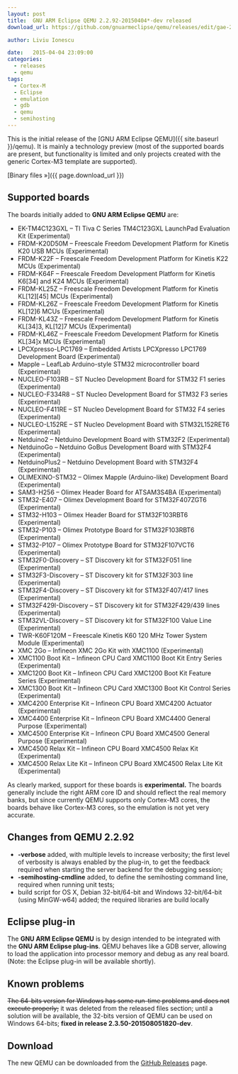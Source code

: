 ```yaml
---
layout: post
title:  GNU ARM Eclipse QEMU 2.2.92-20150404*-dev released
download_url: https://github.com/gnuarmeclipse/qemu/releases/edit/gae-2.2.92-20150404

author: Liviu Ionescu

date:   2015-04-04 23:09:00
categories:
  - releases
  - qemu
tags:
  - Cortex-M
  - Eclipse
  - emulation
  - gdb
  - qemu
  - semihosting
---
```


This is the initial release of the [GNU ARM Eclipse QEMU]({{ site.baseurl }}/qemu). It is mainly a technology preview (most of the supported boards are present, but functionality is limited and only projects created with the generic Cortex-M3 template are supported).

[Binary files »]({{ page.download_url }})

## Supported boards

The boards initially added to **GNU ARM Eclipse QEMU** are:

* EK-TM4C123GXL – TI Tiva C Series TM4C123GXL LaunchPad Evaluation Kit (Experimental)
* FRDM-K20D50M – Freescale Freedom Development Platform for Kinetis K20 USB MCUs (Experimental)
* FRDM-K22F – Freescale Freedom Development Platform for Kinetis K22 MCUs (Experimental)
* FRDM-K64F – Freescale Freedom Development Platform for Kinetis K6[34] and K24 MCUs (Experimental)
* FRDM-KL25Z – Freescale Freedom Development Platform for Kinetis KL[12][45] MCUs (Experimental)
* FRDM-KL26Z – Freescale Freedom Development Platform for Kinetis KL[12]6 MCUs (Experimental)
* FRDM-KL43Z – Freescale Freedom Development Platform for Kinetis KL[34]3, KL[12]7 MCUs (Experimental)
* FRDM-KL46Z – Freescale Freedom Development Platform for Kinetis KL[34]x MCUs (Experimental)
* LPCXpresso-LPC1769 – Embedded Artists LPCXpresso LPC1769 Development Board (Experimental)
* Mapple – LeafLab Arduino-style STM32 microcontroller board (Experimental)
* NUCLEO-F103RB – ST Nucleo Development Board for STM32 F1 series (Experimental)
* NUCLEO-F334R8 – ST Nucleo Development Board for STM32 F3 series (Experimental)
* NUCLEO-F411RE – ST Nucleo Development Board for STM32 F4 series (Experimental)
* NUCLEO-L152RE – ST Nucleo Development Board with STM32L152RET6 (Experimental)
* Netduino2 – Netduino Development Board with STM32F2 (Experimental)
* NetduinoGo – Netduino GoBus Development Board with STM32F4 (Experimental)
* NetduinoPlus2 – Netduino Development Board with STM32F4 (Experimental)
* OLIMEXINO-STM32 – Olimex Mapple (Arduino-like) Development Board (Experimental)
* SAM3-H256 – Olimex Header Board for ATSAM3S4BA (Experimental)
* STM32-E407 – Olimex Development Board for STM32F407ZGT6 (Experimental)
* STM32-H103 – Olimex Header Board for STM32F103RBT6 (Experimental)
* STM32-P103 – Olimex Prototype Board for STM32F103RBT6 (Experimental)
* STM32-P107 – Olimex Prototype Board for STM32F107VCT6 (Experimental)
* STM32F0-Discovery – ST Discovery kit for STM32F051 line (Experimental)
* STM32F3-Discovery – ST Discovery kit for STM32F303 line (Experimental)
* STM32F4-Discovery – ST Discovery kit for STM32F407/417 lines (Experimental)
* STM32F429I-Discovery – ST Discovery kit for STM32F429/439 lines (Experimental)
* STM32VL-Discovery – ST Discovery kit for STM32F100 Value Line (Experimental)
* TWR-K60F120M – Freescale Kinetis K60 120 MHz Tower System Module (Experimental)
* XMC 2Go – Infineon XMC 2Go Kit with XMC1100 (Experimental)
* XMC1100 Boot Kit – Infineon CPU Card XMC1100 Boot Kit Entry Series (Experimental)
* XMC1200 Boot Kit – Infineon CPU Card XMC1200 Boot Kit Feature Series (Experimental)
* XMC1300 Boot Kit – Infineon CPU Card XMC1300 Boot Kit Control Series (Experimental)
* XMC4200 Enterprise Kit – Infineon CPU Board XMC4200 Actuator (Experimental)
* XMC4400 Enterprise Kit – Infineon CPU Board XMC4400 General Purpose (Experimental)
* XMC4500 Enterprise Kit – Infineon CPU Board XMC4500 General Purpose (Experimental)
* XMC4500 Relax Kit – Infineon CPU Board XMC4500 Relax Kit (Experimental)
* XMC4500 Relax Lite Kit – Infineon CPU Board XMC4500 Relax Lite Kit (Experimental)

As clearly marked, support for these boards is **experimental.** The boards generally include the right ARM core ID and should reflect the real memory banks, but since currently QEMU supports only Cortex-M3 cores, the boards behave like Cortex-M3 cores, so the emulation is not yet very accurate.

## Changes from QEMU 2.2.92

* **-verbose** added, with multiple levels to increase verbosity; the first level of verbosity is always enabled by the plug-in, to get the feedback required when starting the server backend for the debugging session;
* **-semihosting-cmdline** added, to define the semihosting command line, required when running unit tests;
* build script for OS X, Debian 32-bit/64-bit and Windows 32-bit/64-bit (using MinGW-w64) added; the required libraries are build locally

## Eclipse plug-in

The **GNU ARM Eclipse QEMU** is by design intended to be integrated with the **GNU ARM Eclipse plug-ins**. QEMU behaves like a GDB server, allowing to load the application into processor memory and debug as any real board. (Note: the Eclipse plug-in will be available shortly).

## Known problems

<del>The 64-bits version for Windows has some run-time problems and does not execute properly;</del> it was deleted from the released files section; until a solution will be available, the 32-bits version of QEMU can be used on Windows 64-bits; **fixed in release 2.3.50-201508051820-dev**.

## Download
The new QEMU can be downloaded from the [GitHub Releases](https://github.com/gnuarmeclipse/qemu/releases/tag/gae-2.2.92-20150404) page. 